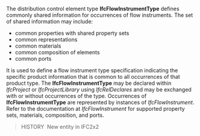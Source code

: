 The distribution control element type **IfcFlowInstrumentType** defines commonly shared information for occurrences of flow instruments. The set of shared information may include:

* common properties with shared property sets
* common representations
* common materials
* common composition of elements
* common ports

It is used to define a flow instrument type specification indicating the specific product information that is common to all occurrences of that product type. The **IfcFlowInstrumentType** may be declared within _IfcProject_ or _IfcProjectLibrary_ using _IfcRelDeclares_ and may be exchanged with or without occurrences of the type. Occurrences of **IfcFlowInstrumentType** are represented by instances of _IfcFlowInstrument_. Refer to the documentation at _IfcFlowInstrument_ for supported property sets, materials, composition, and ports.

> HISTORY&nbsp; New entity in IFC2x2
